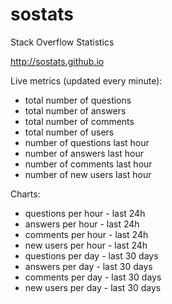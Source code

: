 # sostats
Stack Overflow Statistics

http://sostats.github.io

Live metrics (updated every minute):
- total number of questions
- total number of answers
- total number of comments
- total number of users
- number of questions last hour
- number of answers last hour
- number of comments last hour
- number of new users last hour

Charts:
- questions per hour - last 24h
- answers per hour - last 24h
- comments per hour - last 24h
- new users per hour - last 24h
- questions per day - last 30 days
- answers per day - last 30 days
- comments per day - last 30 days
- new users per day - last 30 days
